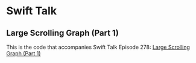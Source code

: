 # Swift Talk
## Large Scrolling Graph (Part 1)

This is the code that accompanies Swift Talk Episode 278: [Large Scrolling Graph (Part 1)](https://talk.objc.io/episodes/S01E278-large-scrolling-graph-part-1)
